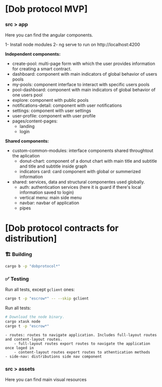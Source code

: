 # [Dob protocol MVP]

### src > app
Here you can find the angular components. 

1- Install node modules
2- ng serve to run on http://localhost:4200

**Independent components:**
- create-pool: multi-page form with which the user provides information for creating a smart contract.
- dashboard: component with main indicators of global behavior of users pools
- my-pools: component interface to interact with specific users pools
- pool-dashboard: component with main indicators of global behavior of one users pool
- explore: component with public pools
- notifications-detail: component with user notifications
- settings: component with user settings
- user-profile: component with user profile
- pages/content-pages:
    - landing
    - login

**Shared components:**
- custom-common-modules: interface components shared throughtout the aplication 
    - donut-chart: component of a donut chart with main title and subtitle and title and subtitle inside graph
    - indicators card: card component with global or summerized information
- shared: services, data and structural componentes used globally.
    - auth: authentication services (here it is guard if there's local information saved to login)
    - vertical menu: main side menu
    - navbar: navbar of application
    - pipes

# [Dob protocol contracts for distribution]

### 🏗️ Building

```sh
cargo b -p "dobprotocol*"
```

### ✅ Testing

Run all tests, except `gclient` ones:
```sh
cargo t -p "escrow*" -- --skip gclient
```

Run all tests:
```sh
# Download the node binary.
cargo xtask node
cargo t -p "escrow*"
```

    - routes: routes to navigate application. Includes full-layout routes and content-layout routes.
        - full-layout routes export routes to navigate the application once loged in
        - content-layout routes export routes to athentication methods
    - side-nav: distributions side nav component
### src > assets
Here you can find main visual resources
